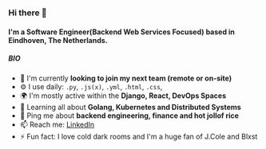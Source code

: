 <!--
**jesseinit/jesseinit** is a ✨ _special_ ✨ repository because its `README.md` (this file) appears on your GitHub profile.

Here are some ideas to get you started:

- 🔭 I’m currently working on ...
- 🌱 I’m currently learning ...
- 👯 I’m looking to collaborate on ...
- 🤔 I’m looking for help with ...
- 💬 Ask me about ...
- 📫 How to reach me: ...
- 😄 Pronouns: ...
- ⚡ Fun fact: ...
-->


### Hi there 👋

#### I'm a Software Engineer(Backend Web Services Focused) based in Eindhoven, The Netherlands.

##### BIO

- 🏢 I'm currently **looking to join my next team (remote or on-site)**
- ⚙️ I use daily: `.py`, `.js(x)`, `.yml`, `.html`, `.css`,
- 🌍 I'm mostly active within the **Django, React, DevOps Spaces**
- 🌱 Learning all about **Golang, Kubernetes and Distributed Systems**
- 💬 Ping me about **backend engineering, finance and hot jollof rice**
- 📫 Reach me: [LinkedIn](https://www.linkedin.com/in/jesse-egbosionu/)
- ⚡️ Fun fact: I love cold dark rooms and I'm a huge fan of J.Cole and Blxst
